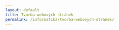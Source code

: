 ```yaml
---
layout: default
title: Tvorba webových stránek
permalink: /informatika/tvorba-webovych-stranek/
---
```

